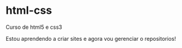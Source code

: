 # html-css
 Curso de html5 e css3

Estou aprendendo a criar sites e agora vou gerenciar o repositorios!
